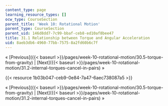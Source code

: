 ```yaml
---
content_type: page
learning_resource_types: []
ocw_type: CourseSection
parent_title: 'Week 10: Rotational Motion'
parent_type: CourseSection
parent_uid: 146d8dd7-7c99-bbaf-ceb8-ed10af8bee47
title: 31.1 Relationship between Torque and Angular Acceleration
uid: 8aeb3db6-4960-77bb-7575-8a2fd60b6c7f
---
```


« [Previous]({{< baseurl >}}/pages/week-10-rotational-motion/30.5-torque-from-gravity) | [Next]({{< baseurl >}}/pages/week-10-rotational-motion/31.2-internal-torques-cancel-in-pairs) »

{{< resource 1b03b047-ceb9-0e84-7a47-6aec738087a5 >}}

« [Previous]({{< baseurl >}}/pages/week-10-rotational-motion/30.5-torque-from-gravity) | [Next]({{< baseurl >}}/pages/week-10-rotational-motion/31.2-internal-torques-cancel-in-pairs) »